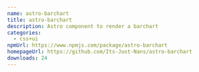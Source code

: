 ```yaml
---
name: astro-barchart
title: astro-barchart
description: Astro component to render a barchart
categories:
  - css+ui
npmUrl: https://www.npmjs.com/package/astro-barchart
homepageUrl: https://github.com/Its-Just-Nans/astro-barchart
downloads: 24
---
```

